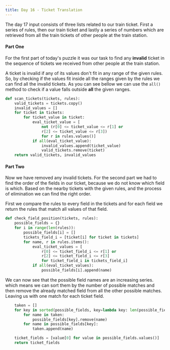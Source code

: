```yaml
---
title: Day 16 - Ticket Translation
---
```

The day 17 input consists of three lists related to our train ticket. First a series of rules, then our train ticket and lastly a series of numbers which are retrieved from all the train tickets of other people at the train station. 

#### Part One
For the first part of today's puzzle it was our task to find any **invalid** ticket in the sequence of tickets we received from other people at the train station. 

A ticket is invalid if any of its values don't fit in any range of the given rules. So, by checking if the values fit inside all the ranges given by the rules we can find all the invalid tickets. As you can see bellow we can use the `all()` method to check if a value falls outside **all** the given ranges.

```python
def scan_tickets(tickets, rules):
    valid_tickets = tickets.copy()
    invalid_values = []
    for ticket in tickets:
        for ticket_value in ticket:
            eval_ticket_value = [
                not (r[0] <= ticket_value <= r[1] or 
                r[2] <= ticket_value <= r[3]) 
                for r in rules.values()]
            if all(eval_ticket_value):
                invalid_values.append(ticket_value)
                valid_tickets.remove(ticket)
    return valid_tickets, invalid_values
```

#### Part Two
Now we have removed any invalid tickets. For the second part we had to find the order of the fields in our ticket, because we do not know which field is which. Based on the nearby tickets with the given rules, and the process of elimination we can find the right order.

First we compare the rules to every field in the tickets and for each field we return the rules that match all values of that field. 

```python
def check_field_position(tickets, rules):
    possible_fields = {}
    for i in range(len(rules)):
        possible_fields[i] = []
        tickets_field_i = [ticket[i] for ticket in tickets]
        for name, r in rules.items():
            eval_ticket_values = [
                r[0] <= ticket_field_i <= r[1] or 
                r[2] <= ticket_field_i <= r[3] 
                for ticket_field_i in tickets_field_i]
            if all(eval_ticket_values):
                possible_fields[i].append(name)
```

We can now see that the possible field names are an increasing series. which means we can sort them by the number of possible matches and then remove the already matched field from all the other possible matches. Leaving us with one match for each ticket field.

```python
    taken = []
    for key in sorted(possible_fields, key=lambda key: len(possible_fields[key])):
        for name in taken:
            possible_fields[key].remove(name)
        for name in possible_fields[key]:
            taken.append(name)

    ticket_fields = [value[0] for value in possible_fields.values()]
    return ticket_fields
```